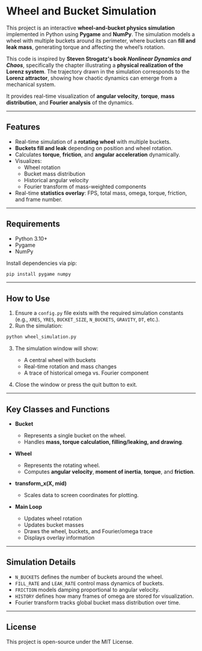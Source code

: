 # Wheel and Bucket Simulation

This project is an interactive **wheel-and-bucket physics simulation** implemented in Python using **Pygame** and **NumPy**. The simulation models a wheel with multiple buckets around its perimeter, where buckets can **fill and leak mass**, generating torque and affecting the wheel’s rotation.  

This code is inspired by **Steven Strogatz's book _Nonlinear Dynamics and Chaos_**, specifically the chapter illustrating a **physical realization of the Lorenz system**. The trajectory drawn in the simulation corresponds to the **Lorenz attractor**, showing how chaotic dynamics can emerge from a mechanical system.

It provides real-time visualization of **angular velocity**, **torque**, **mass distribution**, and **Fourier analysis** of the dynamics.

---

## Features

- Real-time simulation of a **rotating wheel** with multiple buckets.
- **Buckets fill and leak** depending on position and wheel rotation.
- Calculates **torque**, **friction**, and **angular acceleration** dynamically.
- Visualizes:
  - Wheel rotation
  - Bucket mass distribution
  - Historical angular velocity
  - Fourier transform of mass-weighted components
- Real-time **statistics overlay**: FPS, total mass, omega, torque, friction, and frame number.

---

## Requirements

- Python 3.10+  
- Pygame  
- NumPy  

Install dependencies via pip:

```bash
pip install pygame numpy
````

---

## How to Use

1. Ensure a `config.py` file exists with the required simulation constants (e.g., `XRES`, `YRES`, `BUCKET_SIZE`, `N_BUCKETS`, `GRAVITY`, `DT`, etc.).
2. Run the simulation:

```bash
python wheel_simulation.py
```

3. The simulation window will show:

   * A central wheel with buckets
   * Real-time rotation and mass changes
   * A trace of historical omega vs. Fourier component

4. Close the window or press the quit button to exit.

---

## Key Classes and Functions

* **Bucket**

  * Represents a single bucket on the wheel.
  * Handles **mass, torque calculation, filling/leaking, and drawing**.
* **Wheel**

  * Represents the rotating wheel.
  * Computes **angular velocity**, **moment of inertia**, **torque**, and **friction**.
* **transform_x(X, mid)**

  * Scales data to screen coordinates for plotting.
* **Main Loop**

  * Updates wheel rotation
  * Updates bucket masses
  * Draws the wheel, buckets, and Fourier/omega trace
  * Displays overlay information

---

## Simulation Details

* `N_BUCKETS` defines the number of buckets around the wheel.
* `FILL_RATE` and `LEAK_RATE` control mass dynamics of buckets.
* `FRICTION` models damping proportional to angular velocity.
* `HISTORY` defines how many frames of omega are stored for visualization.
* Fourier transform tracks global bucket mass distribution over time.

---

## License

This project is open-source under the MIT License.

